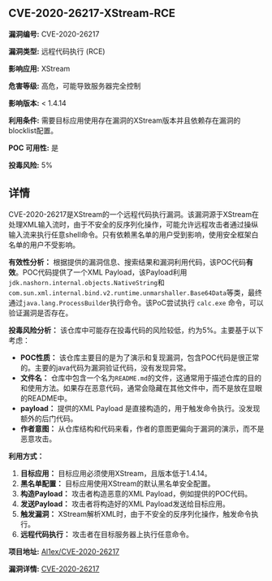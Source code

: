 ## CVE-2020-26217-XStream-RCE

**漏洞编号:** CVE-2020-26217

**漏洞类型:** 远程代码执行 (RCE)

**影响应用:** XStream

**危害等级:** 高危，可能导致服务器完全控制

**影响版本:** < 1.4.14

**利用条件:** 需要目标应用使用存在漏洞的XStream版本并且依赖存在漏洞的blocklist配置。

**POC 可用性:** 是

**投毒风险:** 5%

## 详情

CVE-2020-26217是XStream的一个远程代码执行漏洞。该漏洞源于XStream在处理XML输入流时，由于不安全的反序列化操作，可能允许远程攻击者通过操纵输入流来执行任意shell命令。只有依赖黑名单的用户受到影响，使用安全框架白名单的用户不受影响。 

**有效性分析：**
根据提供的漏洞信息、搜索结果和漏洞利用代码，该POC代码**有效**。POC代码提供了一个XML Payload，该Payload利用`jdk.nashorn.internal.objects.NativeString`和`com.sun.xml.internal.bind.v2.runtime.unmarshaller.Base64Data`等类，最终通过`java.lang.ProcessBuilder`执行命令。该PoC尝试执行 `calc.exe` 命令，可以验证漏洞是否存在。

**投毒风险分析：**
该仓库中可能存在投毒代码的风险较低，约为5%。主要基于以下考虑：
*   **POC性质：** 该仓库主要目的是为了演示和复现漏洞，包含POC代码是很正常的。主要的java代码为漏洞验证代码，没有发现异常。
*   **文件名：**  仓库中包含一个名为`README.md`的文件，这通常用于描述仓库的目的和使用方法。如果存在恶意代码，通常会隐藏在其他文件中，而不是放在显眼的README中。
*   **payload：**  提供的XML Payload 是直接构造的，用于触发命令执行。没发现额外的后门代码。
*   **作者意图：**  从仓库结构和代码来看，作者的意图更偏向于漏洞的演示，而不是恶意攻击。

**利用方式：**
1.  **目标应用：** 目标应用必须使用XStream，且版本低于1.4.14。
2.  **黑名单配置：** 目标应用使用XStream的默认黑名单安全配置。
3.  **构造Payload：** 攻击者构造恶意的XML Payload，例如提供的POC代码。
4.  **发送Payload：** 攻击者将构造好的XML Payload发送给目标应用。
5.  **触发漏洞：** XStream解析XML时，由于不安全的反序列化操作，触发命令执行。
6.  **远程代码执行：** 攻击者在目标服务器上执行任意命令。

**项目地址:** [Al1ex/CVE-2020-26217](https://github.com/Al1ex/CVE-2020-26217)

**漏洞详情:** [CVE-2020-26217](https://nvd.nist.gov/vuln/detail/CVE-2020-26217)